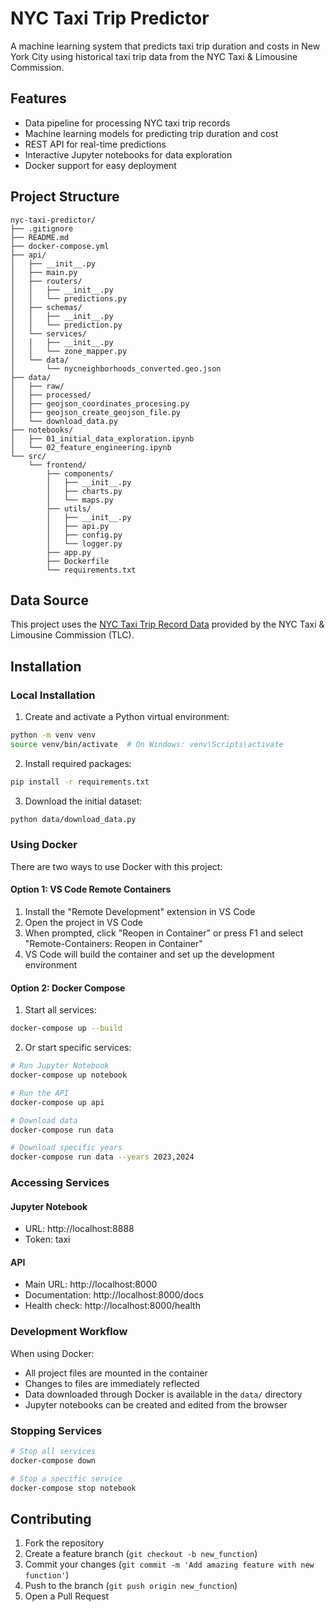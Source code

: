 # NYC Taxi Trip Predictor

A machine learning system that predicts taxi trip duration and costs in New York City using historical taxi trip data from the NYC Taxi & Limousine Commission.

## Features

- Data pipeline for processing NYC taxi trip records
- Machine learning models for predicting trip duration and cost
- REST API for real-time predictions
- Interactive Jupyter notebooks for data exploration
- Docker support for easy deployment

## Project Structure
```
nyc-taxi-predictor/
├── .gitignore
├── README.md
├── docker-compose.yml
├── api/
│   ├── __init__.py
│   ├── main.py
│   ├── routers/
│   │   ├── __init__.py
│   │   └── predictions.py
│   ├── schemas/
│   │   ├── __init__.py
│   │   └── prediction.py
│   └── services/
│   │   ├── __init__.py
│   │   └── zone_mapper.py
│   └── data/
│       └── nycneighborhoods_converted.geo.json
├── data/
│   ├── raw/
│   ├── processed/
│   ├── geojson_coordinates_procesing.py
│   ├── geojson_create_geojson_file.py
│   └── download_data.py
├── notebooks/
│   ├── 01_initial_data_exploration.ipynb
│   └── 02_feature_engineering.ipynb
└── src/
    └── frontend/
        ├── components/
        │   ├── __init__.py
        │   ├── charts.py
        │   └── maps.py
        ├── utils/
        │   ├── __init__.py
        │   ├── api.py
        │   ├── config.py
        │   └── logger.py
        ├── app.py
        ├── Dockerfile
        └── requirements.txt
```

## Data Source

This project uses the [NYC Taxi Trip Record Data](https://www.nyc.gov/site/tlc/about/tlc-trip-record-data.page) provided by the NYC Taxi & Limousine Commission (TLC).

## Installation

### Local Installation

1. Create and activate a Python virtual environment:
```bash
python -m venv venv
source venv/bin/activate  # On Windows: venv\Scripts\activate
```

2. Install required packages:
```bash
pip install -r requirements.txt
```

3. Download the initial dataset:
```bash
python data/download_data.py
```

### Using Docker

There are two ways to use Docker with this project:

#### Option 1: VS Code Remote Containers

1. Install the "Remote Development" extension in VS Code
2. Open the project in VS Code
3. When prompted, click "Reopen in Container" or press F1 and select "Remote-Containers: Reopen in Container"
4. VS Code will build the container and set up the development environment

#### Option 2: Docker Compose

1. Start all services:
```bash
docker-compose up --build
```

2. Or start specific services:
```bash
# Run Jupyter Notebook
docker-compose up notebook

# Run the API
docker-compose up api

# Download data
docker-compose run data

# Download specific years
docker-compose run data --years 2023,2024
```

### Accessing Services

#### Jupyter Notebook
- URL: http://localhost:8888
- Token: taxi

#### API
- Main URL: http://localhost:8000
- Documentation: http://localhost:8000/docs
- Health check: http://localhost:8000/health

### Development Workflow

When using Docker:
- All project files are mounted in the container
- Changes to files are immediately reflected
- Data downloaded through Docker is available in the `data/` directory
- Jupyter notebooks can be created and edited from the browser

### Stopping Services

```bash
# Stop all services
docker-compose down

# Stop a specific service
docker-compose stop notebook
```

## Contributing

1. Fork the repository
2. Create a feature branch (`git checkout -b new_function`)
3. Commit your changes (`git commit -m 'Add amazing feature with new function'`)
4. Push to the branch (`git push origin new_function`)
5. Open a Pull Request

